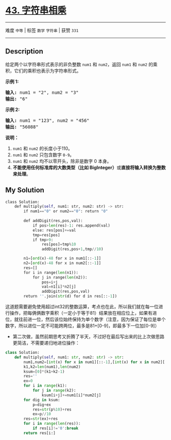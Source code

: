 # [43. 字符串相乘](https://leetcode-cn.com/problems/multiply-strings/)

---

难度 `中等` | 标签 `数学` `字符串`  | 获赞 `331`

---

## Description

<p>给定两个以字符串形式表示的非负整数&nbsp;<code>num1</code>&nbsp;和&nbsp;<code>num2</code>，返回&nbsp;<code>num1</code>&nbsp;和&nbsp;<code>num2</code>&nbsp;的乘积，它们的乘积也表示为字符串形式。</p>
<p><strong>示例 1:</strong></p>
<pre><strong>输入:</strong> num1 = "2", num2 = "3"
<strong>输出:</strong> "6"</pre>

<p><strong>示例&nbsp;2:</strong></p>
<pre><strong>输入:</strong> num1 = "123", num2 = "456"
<strong>输出:</strong> "56088"</pre>

<p><strong>说明：</strong></p>
<ol>
	<li><code>num1</code>&nbsp;和&nbsp;<code>num2</code>&nbsp;的长度小于110。</li>
	<li><code>num1</code> 和&nbsp;<code>num2</code> 只包含数字&nbsp;<code>0-9</code>。</li>
	<li><code>num1</code> 和&nbsp;<code>num2</code>&nbsp;均不以零开头，除非是数字 0 本身。</li>
	<li><strong>不能使用任何标准库的大数类型（比如 BigInteger）</strong>或<strong>直接将输入转换为整数来处理</strong>。</li>
</ol>


## My Solution

```python
class Solution:
    def multiply(self, num1: str, num2: str) -> str:
        if num1=="0" or num2=="0": return "0"
        
        def addDigit(res,pos,val):
            if pos>len(res)-1: res.append(val)
            else: res[pos]+=val
            tmp=res[pos]
            if tmp>9: 
                res[pos]=tmp%10
                addDigit(res,pos+1,tmp//10)

        n1=[ord(x)-48 for x in num1[::-1]]
        n2=[ord(x)-48 for x in num2[::-1]]
        res=[]
        for i in range(len(n1)):
            for j in range(len(n2)):
                pos=i+j
                val=n1[i]*n2[j]
                addDigit(res,pos,val)
        return ''.join(str(d) for d in res[::-1])
```

这道题需要避免使用超过int32的整数运算，考点也在此，所以我们就在每一位进行操作，把每俩俩数字乘积（一定小于等于81）结果放在相应位上，如果有进位，就往前进一位，然后该位始终保持为单个数字（注意，因为保证了每位是单个数字，所以进位一定不可能跨两位，最多是81+[0-9]，即最多下一位加[0-9]）

- 第二次做，虽然前期思考又折腾了半天，不过好在最后写出来的比上次做思路更简洁，不需要递归地进位操作：

```python
class Solution:
    def multiply(self, num1: str, num2: str) -> str:
        num1,num2=[int(x) for x in num1][::-1],[int(x) for x in num2][::-1]
        k1,k2=len(num1),len(num2)
        ksum=[0]*(k1+k2-1)
        res=''
        ex=0
        for i in range(k1):
            for j in range(k2):
                ksum[i+j]+=num1[i]*num2[j]
        for dig in ksum:
            p=dig+ex
            res=str(p%10)+res
            ex=p//10
        res=str(ex)+res
        for i in range(len(res)):
            if res[i]!='0':break
        return res[i:]
```

